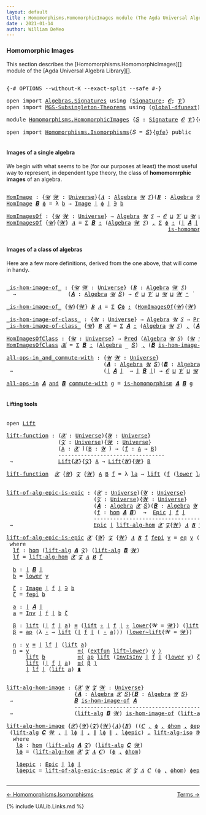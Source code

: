 ```yaml
---
layout: default
title : Homomorphisms.HomomorphicImages module (The Agda Universal Algebra Library)
date : 2021-01-14
author: William DeMeo
---
```


### <a id="homomorphic-images">Homomorphic Images</a>

This section describes the [Homomorphisms.HomomorphicImages][] module of the [Agda Universal Algebra Library][].

<pre class="Agda">

<a id="333" class="Symbol">{-#</a> <a id="337" class="Keyword">OPTIONS</a> <a id="345" class="Pragma">--without-K</a> <a id="357" class="Pragma">--exact-split</a> <a id="371" class="Pragma">--safe</a> <a id="378" class="Symbol">#-}</a>

<a id="383" class="Keyword">open</a> <a id="388" class="Keyword">import</a> <a id="395" href="Algebras.Signatures.html" class="Module">Algebras.Signatures</a> <a id="415" class="Keyword">using</a> <a id="421" class="Symbol">(</a><a id="422" href="Algebras.Signatures.html#1299" class="Function">Signature</a><a id="431" class="Symbol">;</a> <a id="433" href="universes.html#613" class="Generalizable">𝓞</a><a id="434" class="Symbol">;</a> <a id="436" href="universes.html#617" class="Generalizable">𝓥</a><a id="437" class="Symbol">)</a>
<a id="439" class="Keyword">open</a> <a id="444" class="Keyword">import</a> <a id="451" href="MGS-Subsingleton-Theorems.html" class="Module">MGS-Subsingleton-Theorems</a> <a id="477" class="Keyword">using</a> <a id="483" class="Symbol">(</a><a id="484" href="MGS-Subsingleton-Theorems.html#3468" class="Function">global-dfunext</a><a id="498" class="Symbol">)</a>

<a id="501" class="Keyword">module</a> <a id="508" href="Homomorphisms.HomomorphicImages.html" class="Module">Homomorphisms.HomomorphicImages</a> <a id="540" class="Symbol">{</a><a id="541" href="Homomorphisms.HomomorphicImages.html#541" class="Bound">𝑆</a> <a id="543" class="Symbol">:</a> <a id="545" href="Algebras.Signatures.html#1299" class="Function">Signature</a> <a id="555" href="universes.html#613" class="Generalizable">𝓞</a> <a id="557" href="universes.html#617" class="Generalizable">𝓥</a><a id="558" class="Symbol">}{</a><a id="560" href="Homomorphisms.HomomorphicImages.html#560" class="Bound">gfe</a> <a id="564" class="Symbol">:</a> <a id="566" href="MGS-Subsingleton-Theorems.html#3468" class="Function">global-dfunext</a><a id="580" class="Symbol">}</a> <a id="582" class="Keyword">where</a>

<a id="589" class="Keyword">open</a> <a id="594" class="Keyword">import</a> <a id="601" href="Homomorphisms.Isomorphisms.html" class="Module">Homomorphisms.Isomorphisms</a><a id="627" class="Symbol">{</a><a id="628" class="Argument">𝑆</a> <a id="630" class="Symbol">=</a> <a id="632" href="Homomorphisms.HomomorphicImages.html#541" class="Bound">𝑆</a><a id="633" class="Symbol">}{</a><a id="635" href="Homomorphisms.HomomorphicImages.html#560" class="Bound">gfe</a><a id="638" class="Symbol">}</a> <a id="640" class="Keyword">public</a>

</pre>


#### <a id="images-of-a-single-algebra">Images of a single algebra</a>

We begin with what seems to be (for our purposes at least) the most useful way to represent, in dependent type theory, the class of **homomomrphic images** of an algebra.

<pre class="Agda">

<a id="HomImage"></a><a id="919" href="Homomorphisms.HomomorphicImages.html#919" class="Function">HomImage</a> <a id="928" class="Symbol">:</a> <a id="930" class="Symbol">{</a><a id="931" href="Homomorphisms.HomomorphicImages.html#931" class="Bound">𝓤</a> <a id="933" href="Homomorphisms.HomomorphicImages.html#933" class="Bound">𝓦</a> <a id="935" class="Symbol">:</a> <a id="937" href="universes.html#551" class="Function">Universe</a><a id="945" class="Symbol">}{</a><a id="947" href="Homomorphisms.HomomorphicImages.html#947" class="Bound">𝑨</a> <a id="949" class="Symbol">:</a> <a id="951" href="Algebras.Algebras.html#694" class="Function">Algebra</a> <a id="959" href="Homomorphisms.HomomorphicImages.html#931" class="Bound">𝓤</a> <a id="961" href="Homomorphisms.HomomorphicImages.html#541" class="Bound">𝑆</a><a id="962" class="Symbol">}(</a><a id="964" href="Homomorphisms.HomomorphicImages.html#964" class="Bound">𝑩</a> <a id="966" class="Symbol">:</a> <a id="968" href="Algebras.Algebras.html#694" class="Function">Algebra</a> <a id="976" href="Homomorphisms.HomomorphicImages.html#933" class="Bound">𝓦</a> <a id="978" href="Homomorphisms.HomomorphicImages.html#541" class="Bound">𝑆</a><a id="979" class="Symbol">)(</a><a id="981" href="Homomorphisms.HomomorphicImages.html#981" class="Bound">ϕ</a> <a id="983" class="Symbol">:</a> <a id="985" href="Homomorphisms.Basic.html#2268" class="Function">hom</a> <a id="989" href="Homomorphisms.HomomorphicImages.html#947" class="Bound">𝑨</a> <a id="991" href="Homomorphisms.HomomorphicImages.html#964" class="Bound">𝑩</a><a id="992" class="Symbol">)</a> <a id="994" class="Symbol">→</a> <a id="996" href="Prelude.Preliminaries.html#12622" class="Function Operator">∣</a> <a id="998" href="Homomorphisms.HomomorphicImages.html#964" class="Bound">𝑩</a> <a id="1000" href="Prelude.Preliminaries.html#12622" class="Function Operator">∣</a> <a id="1002" class="Symbol">→</a> <a id="1004" href="Homomorphisms.HomomorphicImages.html#931" class="Bound">𝓤</a> <a id="1006" href="Agda.Primitive.html#636" class="Function Operator">⊔</a> <a id="1008" href="Homomorphisms.HomomorphicImages.html#933" class="Bound">𝓦</a> <a id="1010" href="universes.html#758" class="Function Operator">̇</a>
<a id="1012" href="Homomorphisms.HomomorphicImages.html#919" class="Function">HomImage</a> <a id="1021" href="Homomorphisms.HomomorphicImages.html#1021" class="Bound">𝑩</a> <a id="1023" href="Homomorphisms.HomomorphicImages.html#1023" class="Bound">ϕ</a> <a id="1025" class="Symbol">=</a> <a id="1027" class="Symbol">λ</a> <a id="1029" href="Homomorphisms.HomomorphicImages.html#1029" class="Bound">b</a> <a id="1031" class="Symbol">→</a> <a id="1033" href="Prelude.Inverses.html#1087" class="Datatype Operator">Image</a> <a id="1039" href="Prelude.Preliminaries.html#12622" class="Function Operator">∣</a> <a id="1041" href="Homomorphisms.HomomorphicImages.html#1023" class="Bound">ϕ</a> <a id="1043" href="Prelude.Preliminaries.html#12622" class="Function Operator">∣</a> <a id="1045" href="Prelude.Inverses.html#1087" class="Datatype Operator">∋</a> <a id="1047" href="Homomorphisms.HomomorphicImages.html#1029" class="Bound">b</a>

<a id="HomImagesOf"></a><a id="1050" href="Homomorphisms.HomomorphicImages.html#1050" class="Function">HomImagesOf</a> <a id="1062" class="Symbol">:</a> <a id="1064" class="Symbol">{</a><a id="1065" href="Homomorphisms.HomomorphicImages.html#1065" class="Bound">𝓤</a> <a id="1067" href="Homomorphisms.HomomorphicImages.html#1067" class="Bound">𝓦</a> <a id="1069" class="Symbol">:</a> <a id="1071" href="universes.html#551" class="Function">Universe</a><a id="1079" class="Symbol">}</a> <a id="1081" class="Symbol">→</a> <a id="1083" href="Algebras.Algebras.html#694" class="Function">Algebra</a> <a id="1091" href="Homomorphisms.HomomorphicImages.html#1065" class="Bound">𝓤</a> <a id="1093" href="Homomorphisms.HomomorphicImages.html#541" class="Bound">𝑆</a> <a id="1095" class="Symbol">→</a> <a id="1097" href="Homomorphisms.HomomorphicImages.html#555" class="Bound">𝓞</a> <a id="1099" href="Agda.Primitive.html#636" class="Function Operator">⊔</a> <a id="1101" href="Homomorphisms.HomomorphicImages.html#557" class="Bound">𝓥</a> <a id="1103" href="Agda.Primitive.html#636" class="Function Operator">⊔</a> <a id="1105" href="Homomorphisms.HomomorphicImages.html#1065" class="Bound">𝓤</a> <a id="1107" href="Agda.Primitive.html#636" class="Function Operator">⊔</a> <a id="1109" href="Homomorphisms.HomomorphicImages.html#1067" class="Bound">𝓦</a> <a id="1111" href="universes.html#527" class="Function Operator">⁺</a> <a id="1113" href="universes.html#758" class="Function Operator">̇</a>
<a id="1115" href="Homomorphisms.HomomorphicImages.html#1050" class="Function">HomImagesOf</a> <a id="1127" class="Symbol">{</a><a id="1128" href="Homomorphisms.HomomorphicImages.html#1128" class="Bound">𝓤</a><a id="1129" class="Symbol">}{</a><a id="1131" href="Homomorphisms.HomomorphicImages.html#1131" class="Bound">𝓦</a><a id="1132" class="Symbol">}</a> <a id="1134" href="Homomorphisms.HomomorphicImages.html#1134" class="Bound">𝑨</a> <a id="1136" class="Symbol">=</a> <a id="1138" href="MGS-MLTT.html#3074" class="Function">Σ</a> <a id="1140" href="Homomorphisms.HomomorphicImages.html#1140" class="Bound">𝑩</a> <a id="1142" href="MGS-MLTT.html#3074" class="Function">꞉</a> <a id="1144" class="Symbol">(</a><a id="1145" href="Algebras.Algebras.html#694" class="Function">Algebra</a> <a id="1153" href="Homomorphisms.HomomorphicImages.html#1131" class="Bound">𝓦</a> <a id="1155" href="Homomorphisms.HomomorphicImages.html#541" class="Bound">𝑆</a><a id="1156" class="Symbol">)</a> <a id="1158" href="MGS-MLTT.html#3074" class="Function">,</a> <a id="1160" href="MGS-MLTT.html#3074" class="Function">Σ</a> <a id="1162" href="Homomorphisms.HomomorphicImages.html#1162" class="Bound">ϕ</a> <a id="1164" href="MGS-MLTT.html#3074" class="Function">꞉</a> <a id="1166" class="Symbol">(</a><a id="1167" href="Prelude.Preliminaries.html#12622" class="Function Operator">∣</a> <a id="1169" href="Homomorphisms.HomomorphicImages.html#1134" class="Bound">𝑨</a> <a id="1171" href="Prelude.Preliminaries.html#12622" class="Function Operator">∣</a> <a id="1173" class="Symbol">→</a> <a id="1175" href="Prelude.Preliminaries.html#12622" class="Function Operator">∣</a> <a id="1177" href="Homomorphisms.HomomorphicImages.html#1140" class="Bound">𝑩</a> <a id="1179" href="Prelude.Preliminaries.html#12622" class="Function Operator">∣</a><a id="1180" class="Symbol">)</a> <a id="1182" href="MGS-MLTT.html#3074" class="Function">,</a>
                                                  <a id="1234" href="Homomorphisms.Basic.html#2110" class="Function">is-homomorphism</a> <a id="1250" href="Homomorphisms.HomomorphicImages.html#1134" class="Bound">𝑨</a> <a id="1252" href="Homomorphisms.HomomorphicImages.html#1140" class="Bound">𝑩</a> <a id="1254" href="Homomorphisms.HomomorphicImages.html#1162" class="Bound">ϕ</a> <a id="1256" href="MGS-MLTT.html#3515" class="Function Operator">×</a> <a id="1258" href="Prelude.Inverses.html#2632" class="Function">Epic</a> <a id="1263" href="Homomorphisms.HomomorphicImages.html#1162" class="Bound">ϕ</a>

</pre>




#### <a id="images-of-a-class-of-algebras">Images of a class of algebras</a>

Here are a few more definitions, derived from the one above, that will come in handy.

<pre class="Agda">

<a id="_is-hom-image-of_"></a><a id="1460" href="Homomorphisms.HomomorphicImages.html#1460" class="Function Operator">_is-hom-image-of_</a> <a id="1478" class="Symbol">:</a> <a id="1480" class="Symbol">{</a><a id="1481" href="Homomorphisms.HomomorphicImages.html#1481" class="Bound">𝓤</a> <a id="1483" href="Homomorphisms.HomomorphicImages.html#1483" class="Bound">𝓦</a> <a id="1485" class="Symbol">:</a> <a id="1487" href="universes.html#551" class="Function">Universe</a><a id="1495" class="Symbol">}</a> <a id="1497" class="Symbol">(</a><a id="1498" href="Homomorphisms.HomomorphicImages.html#1498" class="Bound">𝑩</a> <a id="1500" class="Symbol">:</a> <a id="1502" href="Algebras.Algebras.html#694" class="Function">Algebra</a> <a id="1510" href="Homomorphisms.HomomorphicImages.html#1483" class="Bound">𝓦</a> <a id="1512" href="Homomorphisms.HomomorphicImages.html#541" class="Bound">𝑆</a><a id="1513" class="Symbol">)</a>
  <a id="1517" class="Symbol">→</a>                <a id="1534" class="Symbol">(</a><a id="1535" href="Homomorphisms.HomomorphicImages.html#1535" class="Bound">𝑨</a> <a id="1537" class="Symbol">:</a> <a id="1539" href="Algebras.Algebras.html#694" class="Function">Algebra</a> <a id="1547" href="Homomorphisms.HomomorphicImages.html#1481" class="Bound">𝓤</a> <a id="1549" href="Homomorphisms.HomomorphicImages.html#541" class="Bound">𝑆</a><a id="1550" class="Symbol">)</a> <a id="1552" class="Symbol">→</a> <a id="1554" href="Homomorphisms.HomomorphicImages.html#555" class="Bound">𝓞</a> <a id="1556" href="Agda.Primitive.html#636" class="Function Operator">⊔</a> <a id="1558" href="Homomorphisms.HomomorphicImages.html#557" class="Bound">𝓥</a> <a id="1560" href="Agda.Primitive.html#636" class="Function Operator">⊔</a> <a id="1562" href="Homomorphisms.HomomorphicImages.html#1481" class="Bound">𝓤</a> <a id="1564" href="Agda.Primitive.html#636" class="Function Operator">⊔</a> <a id="1566" href="Homomorphisms.HomomorphicImages.html#1483" class="Bound">𝓦</a> <a id="1568" href="universes.html#527" class="Function Operator">⁺</a> <a id="1570" href="universes.html#758" class="Function Operator">̇</a>

<a id="1573" href="Homomorphisms.HomomorphicImages.html#1460" class="Function Operator">_is-hom-image-of_</a> <a id="1591" class="Symbol">{</a><a id="1592" href="Homomorphisms.HomomorphicImages.html#1592" class="Bound">𝓤</a><a id="1593" class="Symbol">}{</a><a id="1595" href="Homomorphisms.HomomorphicImages.html#1595" class="Bound">𝓦</a><a id="1596" class="Symbol">}</a> <a id="1598" href="Homomorphisms.HomomorphicImages.html#1598" class="Bound">𝑩</a> <a id="1600" href="Homomorphisms.HomomorphicImages.html#1600" class="Bound">𝑨</a> <a id="1602" class="Symbol">=</a> <a id="1604" href="MGS-MLTT.html#3074" class="Function">Σ</a> <a id="1606" href="Homomorphisms.HomomorphicImages.html#1606" class="Bound">𝑪ϕ</a> <a id="1609" href="MGS-MLTT.html#3074" class="Function">꞉</a> <a id="1611" class="Symbol">(</a><a id="1612" href="Homomorphisms.HomomorphicImages.html#1050" class="Function">HomImagesOf</a><a id="1623" class="Symbol">{</a><a id="1624" href="Homomorphisms.HomomorphicImages.html#1592" class="Bound">𝓤</a><a id="1625" class="Symbol">}{</a><a id="1627" href="Homomorphisms.HomomorphicImages.html#1595" class="Bound">𝓦</a><a id="1628" class="Symbol">}</a> <a id="1630" href="Homomorphisms.HomomorphicImages.html#1600" class="Bound">𝑨</a><a id="1631" class="Symbol">)</a> <a id="1633" href="MGS-MLTT.html#3074" class="Function">,</a> <a id="1635" href="Prelude.Preliminaries.html#12622" class="Function Operator">∣</a> <a id="1637" href="Homomorphisms.HomomorphicImages.html#1606" class="Bound">𝑪ϕ</a> <a id="1640" href="Prelude.Preliminaries.html#12622" class="Function Operator">∣</a> <a id="1642" href="Homomorphisms.Isomorphisms.html#1152" class="Function Operator">≅</a> <a id="1644" href="Homomorphisms.HomomorphicImages.html#1598" class="Bound">𝑩</a>

<a id="_is-hom-image-of-class_"></a><a id="1647" href="Homomorphisms.HomomorphicImages.html#1647" class="Function Operator">_is-hom-image-of-class_</a> <a id="1671" class="Symbol">:</a> <a id="1673" class="Symbol">{</a><a id="1674" href="Homomorphisms.HomomorphicImages.html#1674" class="Bound">𝓤</a> <a id="1676" class="Symbol">:</a> <a id="1678" href="universes.html#551" class="Function">Universe</a><a id="1686" class="Symbol">}</a> <a id="1688" class="Symbol">→</a> <a id="1690" href="Algebras.Algebras.html#694" class="Function">Algebra</a> <a id="1698" href="Homomorphisms.HomomorphicImages.html#1674" class="Bound">𝓤</a> <a id="1700" href="Homomorphisms.HomomorphicImages.html#541" class="Bound">𝑆</a> <a id="1702" class="Symbol">→</a> <a id="1704" href="Relations.Unary.html#1062" class="Function">Pred</a> <a id="1709" class="Symbol">(</a><a id="1710" href="Algebras.Algebras.html#694" class="Function">Algebra</a> <a id="1718" href="Homomorphisms.HomomorphicImages.html#1674" class="Bound">𝓤</a> <a id="1720" href="Homomorphisms.HomomorphicImages.html#541" class="Bound">𝑆</a><a id="1721" class="Symbol">)(</a><a id="1723" href="Homomorphisms.HomomorphicImages.html#1674" class="Bound">𝓤</a> <a id="1725" href="universes.html#527" class="Function Operator">⁺</a><a id="1726" class="Symbol">)</a> <a id="1728" class="Symbol">→</a> <a id="1730" href="Homomorphisms.HomomorphicImages.html#555" class="Bound">𝓞</a> <a id="1732" href="Agda.Primitive.html#636" class="Function Operator">⊔</a> <a id="1734" href="Homomorphisms.HomomorphicImages.html#557" class="Bound">𝓥</a> <a id="1736" href="Agda.Primitive.html#636" class="Function Operator">⊔</a> <a id="1738" href="Homomorphisms.HomomorphicImages.html#1674" class="Bound">𝓤</a> <a id="1740" href="universes.html#527" class="Function Operator">⁺</a> <a id="1742" href="universes.html#758" class="Function Operator">̇</a>
<a id="1744" href="Homomorphisms.HomomorphicImages.html#1647" class="Function Operator">_is-hom-image-of-class_</a> <a id="1768" class="Symbol">{</a><a id="1769" href="Homomorphisms.HomomorphicImages.html#1769" class="Bound">𝓤</a><a id="1770" class="Symbol">}</a> <a id="1772" href="Homomorphisms.HomomorphicImages.html#1772" class="Bound">𝑩</a> <a id="1774" href="Homomorphisms.HomomorphicImages.html#1774" class="Bound">𝓚</a> <a id="1776" class="Symbol">=</a> <a id="1778" href="MGS-MLTT.html#3074" class="Function">Σ</a> <a id="1780" href="Homomorphisms.HomomorphicImages.html#1780" class="Bound">𝑨</a> <a id="1782" href="MGS-MLTT.html#3074" class="Function">꞉</a> <a id="1784" class="Symbol">(</a><a id="1785" href="Algebras.Algebras.html#694" class="Function">Algebra</a> <a id="1793" href="Homomorphisms.HomomorphicImages.html#1769" class="Bound">𝓤</a> <a id="1795" href="Homomorphisms.HomomorphicImages.html#541" class="Bound">𝑆</a><a id="1796" class="Symbol">)</a> <a id="1798" href="MGS-MLTT.html#3074" class="Function">,</a> <a id="1800" class="Symbol">(</a><a id="1801" href="Homomorphisms.HomomorphicImages.html#1780" class="Bound">𝑨</a> <a id="1803" href="Relations.Unary.html#2061" class="Function Operator">∈</a> <a id="1805" href="Homomorphisms.HomomorphicImages.html#1774" class="Bound">𝓚</a><a id="1806" class="Symbol">)</a> <a id="1808" href="MGS-MLTT.html#3515" class="Function Operator">×</a> <a id="1810" class="Symbol">(</a><a id="1811" href="Homomorphisms.HomomorphicImages.html#1772" class="Bound">𝑩</a> <a id="1813" href="Homomorphisms.HomomorphicImages.html#1460" class="Function Operator">is-hom-image-of</a> <a id="1829" href="Homomorphisms.HomomorphicImages.html#1780" class="Bound">𝑨</a><a id="1830" class="Symbol">)</a>

<a id="HomImagesOfClass"></a><a id="1833" href="Homomorphisms.HomomorphicImages.html#1833" class="Function">HomImagesOfClass</a> <a id="1850" class="Symbol">:</a> <a id="1852" class="Symbol">{</a><a id="1853" href="Homomorphisms.HomomorphicImages.html#1853" class="Bound">𝓤</a> <a id="1855" class="Symbol">:</a> <a id="1857" href="universes.html#551" class="Function">Universe</a><a id="1865" class="Symbol">}</a> <a id="1867" class="Symbol">→</a> <a id="1869" href="Relations.Unary.html#1062" class="Function">Pred</a> <a id="1874" class="Symbol">(</a><a id="1875" href="Algebras.Algebras.html#694" class="Function">Algebra</a> <a id="1883" href="Homomorphisms.HomomorphicImages.html#1853" class="Bound">𝓤</a> <a id="1885" href="Homomorphisms.HomomorphicImages.html#541" class="Bound">𝑆</a><a id="1886" class="Symbol">)</a> <a id="1888" class="Symbol">(</a><a id="1889" href="Homomorphisms.HomomorphicImages.html#1853" class="Bound">𝓤</a> <a id="1891" href="universes.html#527" class="Function Operator">⁺</a><a id="1892" class="Symbol">)</a> <a id="1894" class="Symbol">→</a> <a id="1896" href="Homomorphisms.HomomorphicImages.html#555" class="Bound">𝓞</a> <a id="1898" href="Agda.Primitive.html#636" class="Function Operator">⊔</a> <a id="1900" href="Homomorphisms.HomomorphicImages.html#557" class="Bound">𝓥</a> <a id="1902" href="Agda.Primitive.html#636" class="Function Operator">⊔</a> <a id="1904" href="Homomorphisms.HomomorphicImages.html#1853" class="Bound">𝓤</a> <a id="1906" href="universes.html#527" class="Function Operator">⁺</a> <a id="1908" href="universes.html#758" class="Function Operator">̇</a>
<a id="1910" href="Homomorphisms.HomomorphicImages.html#1833" class="Function">HomImagesOfClass</a> <a id="1927" href="Homomorphisms.HomomorphicImages.html#1927" class="Bound">𝓚</a> <a id="1929" class="Symbol">=</a> <a id="1931" href="MGS-MLTT.html#3074" class="Function">Σ</a> <a id="1933" href="Homomorphisms.HomomorphicImages.html#1933" class="Bound">𝑩</a> <a id="1935" href="MGS-MLTT.html#3074" class="Function">꞉</a> <a id="1937" class="Symbol">(</a><a id="1938" href="Algebras.Algebras.html#694" class="Function">Algebra</a> <a id="1946" class="Symbol">_</a> <a id="1948" href="Homomorphisms.HomomorphicImages.html#541" class="Bound">𝑆</a><a id="1949" class="Symbol">)</a> <a id="1951" href="MGS-MLTT.html#3074" class="Function">,</a> <a id="1953" class="Symbol">(</a><a id="1954" href="Homomorphisms.HomomorphicImages.html#1933" class="Bound">𝑩</a> <a id="1956" href="Homomorphisms.HomomorphicImages.html#1647" class="Function Operator">is-hom-image-of-class</a> <a id="1978" href="Homomorphisms.HomomorphicImages.html#1927" class="Bound">𝓚</a><a id="1979" class="Symbol">)</a>

<a id="all-ops-in_and_commute-with"></a><a id="1982" href="Homomorphisms.HomomorphicImages.html#1982" class="Function Operator">all-ops-in_and_commute-with</a> <a id="2010" class="Symbol">:</a> <a id="2012" class="Symbol">{</a><a id="2013" href="Homomorphisms.HomomorphicImages.html#2013" class="Bound">𝓤</a> <a id="2015" href="Homomorphisms.HomomorphicImages.html#2015" class="Bound">𝓦</a> <a id="2017" class="Symbol">:</a> <a id="2019" href="universes.html#551" class="Function">Universe</a><a id="2027" class="Symbol">}</a>
                              <a id="2059" class="Symbol">(</a><a id="2060" href="Homomorphisms.HomomorphicImages.html#2060" class="Bound">𝑨</a> <a id="2062" class="Symbol">:</a> <a id="2064" href="Algebras.Algebras.html#694" class="Function">Algebra</a> <a id="2072" href="Homomorphisms.HomomorphicImages.html#2013" class="Bound">𝓤</a> <a id="2074" href="Homomorphisms.HomomorphicImages.html#541" class="Bound">𝑆</a><a id="2075" class="Symbol">)(</a><a id="2077" href="Homomorphisms.HomomorphicImages.html#2077" class="Bound">𝑩</a> <a id="2079" class="Symbol">:</a> <a id="2081" href="Algebras.Algebras.html#694" class="Function">Algebra</a> <a id="2089" href="Homomorphisms.HomomorphicImages.html#2015" class="Bound">𝓦</a> <a id="2091" href="Homomorphisms.HomomorphicImages.html#541" class="Bound">𝑆</a><a id="2092" class="Symbol">)</a>
 <a id="2095" class="Symbol">→</a>                            <a id="2124" class="Symbol">(</a><a id="2125" href="Prelude.Preliminaries.html#12622" class="Function Operator">∣</a> <a id="2127" href="Homomorphisms.HomomorphicImages.html#2060" class="Bound">𝑨</a> <a id="2129" href="Prelude.Preliminaries.html#12622" class="Function Operator">∣</a>  <a id="2132" class="Symbol">→</a> <a id="2134" href="Prelude.Preliminaries.html#12622" class="Function Operator">∣</a> <a id="2136" href="Homomorphisms.HomomorphicImages.html#2077" class="Bound">𝑩</a> <a id="2138" href="Prelude.Preliminaries.html#12622" class="Function Operator">∣</a><a id="2139" class="Symbol">)</a> <a id="2141" class="Symbol">→</a> <a id="2143" href="Homomorphisms.HomomorphicImages.html#555" class="Bound">𝓞</a> <a id="2145" href="Agda.Primitive.html#636" class="Function Operator">⊔</a> <a id="2147" href="Homomorphisms.HomomorphicImages.html#557" class="Bound">𝓥</a> <a id="2149" href="Agda.Primitive.html#636" class="Function Operator">⊔</a> <a id="2151" href="Homomorphisms.HomomorphicImages.html#2013" class="Bound">𝓤</a> <a id="2153" href="Agda.Primitive.html#636" class="Function Operator">⊔</a> <a id="2155" href="Homomorphisms.HomomorphicImages.html#2015" class="Bound">𝓦</a> <a id="2157" href="universes.html#758" class="Function Operator">̇</a>

<a id="2160" href="Homomorphisms.HomomorphicImages.html#1982" class="Function Operator">all-ops-in</a> <a id="2171" href="Homomorphisms.HomomorphicImages.html#2171" class="Bound">𝑨</a> <a id="2173" href="Homomorphisms.HomomorphicImages.html#1982" class="Function Operator">and</a> <a id="2177" href="Homomorphisms.HomomorphicImages.html#2177" class="Bound">𝑩</a> <a id="2179" href="Homomorphisms.HomomorphicImages.html#1982" class="Function Operator">commute-with</a> <a id="2192" href="Homomorphisms.HomomorphicImages.html#2192" class="Bound">g</a> <a id="2194" class="Symbol">=</a> <a id="2196" href="Homomorphisms.Basic.html#2110" class="Function">is-homomorphism</a> <a id="2212" href="Homomorphisms.HomomorphicImages.html#2171" class="Bound">𝑨</a> <a id="2214" href="Homomorphisms.HomomorphicImages.html#2177" class="Bound">𝑩</a> <a id="2216" href="Homomorphisms.HomomorphicImages.html#2192" class="Bound">g</a>

</pre>



#### <a id="lifting-tools">Lifting tools</a>

<pre class="Agda">

<a id="2293" class="Keyword">open</a> <a id="2298" href="Prelude.Lifts.html#2412" class="Module">Lift</a>

<a id="lift-function"></a><a id="2304" href="Homomorphisms.HomomorphicImages.html#2304" class="Function">lift-function</a> <a id="2318" class="Symbol">:</a> <a id="2320" class="Symbol">(</a><a id="2321" href="Homomorphisms.HomomorphicImages.html#2321" class="Bound">𝓧</a> <a id="2323" class="Symbol">:</a> <a id="2325" href="universes.html#551" class="Function">Universe</a><a id="2333" class="Symbol">){</a><a id="2335" href="Homomorphisms.HomomorphicImages.html#2335" class="Bound">𝓨</a> <a id="2337" class="Symbol">:</a> <a id="2339" href="universes.html#551" class="Function">Universe</a><a id="2347" class="Symbol">}</a>
                <a id="2365" class="Symbol">(</a><a id="2366" href="Homomorphisms.HomomorphicImages.html#2366" class="Bound">𝓩</a> <a id="2368" class="Symbol">:</a> <a id="2370" href="universes.html#551" class="Function">Universe</a><a id="2378" class="Symbol">){</a><a id="2380" href="Homomorphisms.HomomorphicImages.html#2380" class="Bound">𝓦</a> <a id="2382" class="Symbol">:</a> <a id="2384" href="universes.html#551" class="Function">Universe</a><a id="2392" class="Symbol">}</a>
                <a id="2410" class="Symbol">(</a><a id="2411" href="Homomorphisms.HomomorphicImages.html#2411" class="Bound">A</a> <a id="2413" class="Symbol">:</a> <a id="2415" href="Homomorphisms.HomomorphicImages.html#2321" class="Bound">𝓧</a> <a id="2417" href="universes.html#758" class="Function Operator">̇</a><a id="2418" class="Symbol">)(</a><a id="2420" href="Homomorphisms.HomomorphicImages.html#2420" class="Bound">B</a> <a id="2422" class="Symbol">:</a> <a id="2424" href="Homomorphisms.HomomorphicImages.html#2335" class="Bound">𝓨</a> <a id="2426" href="universes.html#758" class="Function Operator">̇</a><a id="2427" class="Symbol">)</a> <a id="2429" class="Symbol">→</a> <a id="2431" class="Symbol">(</a><a id="2432" href="Homomorphisms.HomomorphicImages.html#2432" class="Bound">f</a> <a id="2434" class="Symbol">:</a> <a id="2436" href="Homomorphisms.HomomorphicImages.html#2411" class="Bound">A</a> <a id="2438" class="Symbol">→</a> <a id="2440" href="Homomorphisms.HomomorphicImages.html#2420" class="Bound">B</a><a id="2441" class="Symbol">)</a>
                <a id="2459" class="Comment">---------------------------------</a>
 <a id="2494" class="Symbol">→</a>              <a id="2509" href="Prelude.Lifts.html#2412" class="Record">Lift</a><a id="2513" class="Symbol">{</a><a id="2514" href="Homomorphisms.HomomorphicImages.html#2321" class="Bound">𝓧</a><a id="2515" class="Symbol">}{</a><a id="2517" href="Homomorphisms.HomomorphicImages.html#2366" class="Bound">𝓩</a><a id="2518" class="Symbol">}</a> <a id="2520" href="Homomorphisms.HomomorphicImages.html#2411" class="Bound">A</a> <a id="2522" class="Symbol">→</a> <a id="2524" href="Prelude.Lifts.html#2412" class="Record">Lift</a><a id="2528" class="Symbol">{</a><a id="2529" href="Homomorphisms.HomomorphicImages.html#2335" class="Bound">𝓨</a><a id="2530" class="Symbol">}{</a><a id="2532" href="Homomorphisms.HomomorphicImages.html#2380" class="Bound">𝓦</a><a id="2533" class="Symbol">}</a> <a id="2535" href="Homomorphisms.HomomorphicImages.html#2420" class="Bound">B</a>

<a id="2538" href="Homomorphisms.HomomorphicImages.html#2304" class="Function">lift-function</a>  <a id="2553" href="Homomorphisms.HomomorphicImages.html#2553" class="Bound">𝓧</a> <a id="2555" class="Symbol">{</a><a id="2556" href="Homomorphisms.HomomorphicImages.html#2556" class="Bound">𝓨</a><a id="2557" class="Symbol">}</a> <a id="2559" href="Homomorphisms.HomomorphicImages.html#2559" class="Bound">𝓩</a> <a id="2561" class="Symbol">{</a><a id="2562" href="Homomorphisms.HomomorphicImages.html#2562" class="Bound">𝓦</a><a id="2563" class="Symbol">}</a> <a id="2565" href="Homomorphisms.HomomorphicImages.html#2565" class="Bound">A</a> <a id="2567" href="Homomorphisms.HomomorphicImages.html#2567" class="Bound">B</a> <a id="2569" href="Homomorphisms.HomomorphicImages.html#2569" class="Bound">f</a> <a id="2571" class="Symbol">=</a> <a id="2573" class="Symbol">λ</a> <a id="2575" href="Homomorphisms.HomomorphicImages.html#2575" class="Bound">la</a> <a id="2578" class="Symbol">→</a> <a id="2580" href="Prelude.Lifts.html#2474" class="InductiveConstructor">lift</a> <a id="2585" class="Symbol">(</a><a id="2586" href="Homomorphisms.HomomorphicImages.html#2569" class="Bound">f</a> <a id="2588" class="Symbol">(</a><a id="2589" href="Prelude.Lifts.html#2486" class="Field">lower</a> <a id="2595" href="Homomorphisms.HomomorphicImages.html#2575" class="Bound">la</a><a id="2597" class="Symbol">))</a>


<a id="lift-of-alg-epic-is-epic"></a><a id="2602" href="Homomorphisms.HomomorphicImages.html#2602" class="Function">lift-of-alg-epic-is-epic</a> <a id="2627" class="Symbol">:</a> <a id="2629" class="Symbol">(</a><a id="2630" href="Homomorphisms.HomomorphicImages.html#2630" class="Bound">𝓧</a> <a id="2632" class="Symbol">:</a> <a id="2634" href="universes.html#551" class="Function">Universe</a><a id="2642" class="Symbol">){</a><a id="2644" href="Homomorphisms.HomomorphicImages.html#2644" class="Bound">𝓨</a> <a id="2646" class="Symbol">:</a> <a id="2648" href="universes.html#551" class="Function">Universe</a><a id="2656" class="Symbol">}</a>
                           <a id="2685" class="Symbol">(</a><a id="2686" href="Homomorphisms.HomomorphicImages.html#2686" class="Bound">𝓩</a> <a id="2688" class="Symbol">:</a> <a id="2690" href="universes.html#551" class="Function">Universe</a><a id="2698" class="Symbol">){</a><a id="2700" href="Homomorphisms.HomomorphicImages.html#2700" class="Bound">𝓦</a> <a id="2702" class="Symbol">:</a> <a id="2704" href="universes.html#551" class="Function">Universe</a><a id="2712" class="Symbol">}</a>
                           <a id="2741" class="Symbol">(</a><a id="2742" href="Homomorphisms.HomomorphicImages.html#2742" class="Bound">𝑨</a> <a id="2744" class="Symbol">:</a> <a id="2746" href="Algebras.Algebras.html#694" class="Function">Algebra</a> <a id="2754" href="Homomorphisms.HomomorphicImages.html#2630" class="Bound">𝓧</a> <a id="2756" href="Homomorphisms.HomomorphicImages.html#541" class="Bound">𝑆</a><a id="2757" class="Symbol">)(</a><a id="2759" href="Homomorphisms.HomomorphicImages.html#2759" class="Bound">𝑩</a> <a id="2761" class="Symbol">:</a> <a id="2763" href="Algebras.Algebras.html#694" class="Function">Algebra</a> <a id="2771" href="Homomorphisms.HomomorphicImages.html#2644" class="Bound">𝓨</a> <a id="2773" href="Homomorphisms.HomomorphicImages.html#541" class="Bound">𝑆</a><a id="2774" class="Symbol">)</a>
                           <a id="2803" class="Symbol">(</a><a id="2804" href="Homomorphisms.HomomorphicImages.html#2804" class="Bound">f</a> <a id="2806" class="Symbol">:</a> <a id="2808" href="Homomorphisms.Basic.html#2268" class="Function">hom</a> <a id="2812" href="Homomorphisms.HomomorphicImages.html#2742" class="Bound">𝑨</a> <a id="2814" href="Homomorphisms.HomomorphicImages.html#2759" class="Bound">𝑩</a><a id="2815" class="Symbol">)</a>  <a id="2818" class="Symbol">→</a>  <a id="2821" href="Prelude.Inverses.html#2632" class="Function">Epic</a> <a id="2826" href="Prelude.Preliminaries.html#12622" class="Function Operator">∣</a> <a id="2828" href="Homomorphisms.HomomorphicImages.html#2804" class="Bound">f</a> <a id="2830" href="Prelude.Preliminaries.html#12622" class="Function Operator">∣</a>
                           <a id="2859" class="Comment">------------------------------------</a>
 <a id="2897" class="Symbol">→</a>                         <a id="2923" href="Prelude.Inverses.html#2632" class="Function">Epic</a> <a id="2928" href="Prelude.Preliminaries.html#12622" class="Function Operator">∣</a> <a id="2930" href="Homomorphisms.Isomorphisms.html#5041" class="Function">lift-alg-hom</a> <a id="2943" href="Homomorphisms.HomomorphicImages.html#2630" class="Bound">𝓧</a> <a id="2945" href="Homomorphisms.HomomorphicImages.html#2686" class="Bound">𝓩</a><a id="2946" class="Symbol">{</a><a id="2947" href="Homomorphisms.HomomorphicImages.html#2700" class="Bound">𝓦</a><a id="2948" class="Symbol">}</a> <a id="2950" href="Homomorphisms.HomomorphicImages.html#2742" class="Bound">𝑨</a> <a id="2952" href="Homomorphisms.HomomorphicImages.html#2759" class="Bound">𝑩</a> <a id="2954" href="Homomorphisms.HomomorphicImages.html#2804" class="Bound">f</a> <a id="2956" href="Prelude.Preliminaries.html#12622" class="Function Operator">∣</a>

<a id="2959" href="Homomorphisms.HomomorphicImages.html#2602" class="Function">lift-of-alg-epic-is-epic</a> <a id="2984" href="Homomorphisms.HomomorphicImages.html#2984" class="Bound">𝓧</a> <a id="2986" class="Symbol">{</a><a id="2987" href="Homomorphisms.HomomorphicImages.html#2987" class="Bound">𝓨</a><a id="2988" class="Symbol">}</a> <a id="2990" href="Homomorphisms.HomomorphicImages.html#2990" class="Bound">𝓩</a> <a id="2992" class="Symbol">{</a><a id="2993" href="Homomorphisms.HomomorphicImages.html#2993" class="Bound">𝓦</a><a id="2994" class="Symbol">}</a> <a id="2996" href="Homomorphisms.HomomorphicImages.html#2996" class="Bound">𝑨</a> <a id="2998" href="Homomorphisms.HomomorphicImages.html#2998" class="Bound">𝑩</a> <a id="3000" href="Homomorphisms.HomomorphicImages.html#3000" class="Bound">f</a> <a id="3002" href="Homomorphisms.HomomorphicImages.html#3002" class="Bound">fepi</a> <a id="3007" href="Homomorphisms.HomomorphicImages.html#3007" class="Bound">y</a> <a id="3009" class="Symbol">=</a> <a id="3011" href="Prelude.Inverses.html#1183" class="InductiveConstructor">eq</a> <a id="3014" href="Homomorphisms.HomomorphicImages.html#3007" class="Bound">y</a> <a id="3016" class="Symbol">(</a><a id="3017" href="Prelude.Lifts.html#2474" class="InductiveConstructor">lift</a> <a id="3022" href="Homomorphisms.HomomorphicImages.html#3171" class="Function">a</a><a id="3023" class="Symbol">)</a> <a id="3025" href="Homomorphisms.HomomorphicImages.html#3324" class="Function">η</a>
 <a id="3028" class="Keyword">where</a>
  <a id="3036" href="Homomorphisms.HomomorphicImages.html#3036" class="Function">lf</a> <a id="3039" class="Symbol">:</a> <a id="3041" href="Homomorphisms.Basic.html#2268" class="Function">hom</a> <a id="3045" class="Symbol">(</a><a id="3046" href="Algebras.Algebras.html#4318" class="Function">lift-alg</a> <a id="3055" href="Homomorphisms.HomomorphicImages.html#2996" class="Bound">𝑨</a> <a id="3057" href="Homomorphisms.HomomorphicImages.html#2990" class="Bound">𝓩</a><a id="3058" class="Symbol">)</a> <a id="3060" class="Symbol">(</a><a id="3061" href="Algebras.Algebras.html#4318" class="Function">lift-alg</a> <a id="3070" href="Homomorphisms.HomomorphicImages.html#2998" class="Bound">𝑩</a> <a id="3072" href="Homomorphisms.HomomorphicImages.html#2993" class="Bound">𝓦</a><a id="3073" class="Symbol">)</a>
  <a id="3077" href="Homomorphisms.HomomorphicImages.html#3036" class="Function">lf</a> <a id="3080" class="Symbol">=</a> <a id="3082" href="Homomorphisms.Isomorphisms.html#5041" class="Function">lift-alg-hom</a> <a id="3095" href="Homomorphisms.HomomorphicImages.html#2984" class="Bound">𝓧</a> <a id="3097" href="Homomorphisms.HomomorphicImages.html#2990" class="Bound">𝓩</a> <a id="3099" href="Homomorphisms.HomomorphicImages.html#2996" class="Bound">𝑨</a> <a id="3101" href="Homomorphisms.HomomorphicImages.html#2998" class="Bound">𝑩</a> <a id="3103" href="Homomorphisms.HomomorphicImages.html#3000" class="Bound">f</a>

  <a id="3108" href="Homomorphisms.HomomorphicImages.html#3108" class="Function">b</a> <a id="3110" class="Symbol">:</a> <a id="3112" href="Prelude.Preliminaries.html#12622" class="Function Operator">∣</a> <a id="3114" href="Homomorphisms.HomomorphicImages.html#2998" class="Bound">𝑩</a> <a id="3116" href="Prelude.Preliminaries.html#12622" class="Function Operator">∣</a>
  <a id="3120" href="Homomorphisms.HomomorphicImages.html#3108" class="Function">b</a> <a id="3122" class="Symbol">=</a> <a id="3124" href="Prelude.Lifts.html#2486" class="Field">lower</a> <a id="3130" href="Homomorphisms.HomomorphicImages.html#3007" class="Bound">y</a>

  <a id="3135" href="Homomorphisms.HomomorphicImages.html#3135" class="Function">ζ</a> <a id="3137" class="Symbol">:</a> <a id="3139" href="Prelude.Inverses.html#1087" class="Datatype Operator">Image</a> <a id="3145" href="Prelude.Preliminaries.html#12622" class="Function Operator">∣</a> <a id="3147" href="Homomorphisms.HomomorphicImages.html#3000" class="Bound">f</a> <a id="3149" href="Prelude.Preliminaries.html#12622" class="Function Operator">∣</a> <a id="3151" href="Prelude.Inverses.html#1087" class="Datatype Operator">∋</a> <a id="3153" href="Homomorphisms.HomomorphicImages.html#3108" class="Function">b</a>
  <a id="3157" href="Homomorphisms.HomomorphicImages.html#3135" class="Function">ζ</a> <a id="3159" class="Symbol">=</a> <a id="3161" href="Homomorphisms.HomomorphicImages.html#3002" class="Bound">fepi</a> <a id="3166" href="Homomorphisms.HomomorphicImages.html#3108" class="Function">b</a>

  <a id="3171" href="Homomorphisms.HomomorphicImages.html#3171" class="Function">a</a> <a id="3173" class="Symbol">:</a> <a id="3175" href="Prelude.Preliminaries.html#12622" class="Function Operator">∣</a> <a id="3177" href="Homomorphisms.HomomorphicImages.html#2996" class="Bound">𝑨</a> <a id="3179" href="Prelude.Preliminaries.html#12622" class="Function Operator">∣</a>
  <a id="3183" href="Homomorphisms.HomomorphicImages.html#3171" class="Function">a</a> <a id="3185" class="Symbol">=</a> <a id="3187" href="Prelude.Inverses.html#1948" class="Function">Inv</a> <a id="3191" href="Prelude.Preliminaries.html#12622" class="Function Operator">∣</a> <a id="3193" href="Homomorphisms.HomomorphicImages.html#3000" class="Bound">f</a> <a id="3195" href="Prelude.Preliminaries.html#12622" class="Function Operator">∣</a> <a id="3197" href="Homomorphisms.HomomorphicImages.html#3108" class="Function">b</a> <a id="3199" href="Homomorphisms.HomomorphicImages.html#3135" class="Function">ζ</a>

  <a id="3204" href="Homomorphisms.HomomorphicImages.html#3204" class="Function">β</a> <a id="3206" class="Symbol">:</a> <a id="3208" href="Prelude.Lifts.html#2474" class="InductiveConstructor">lift</a> <a id="3213" class="Symbol">(</a><a id="3214" href="Prelude.Preliminaries.html#12622" class="Function Operator">∣</a> <a id="3216" href="Homomorphisms.HomomorphicImages.html#3000" class="Bound">f</a> <a id="3218" href="Prelude.Preliminaries.html#12622" class="Function Operator">∣</a> <a id="3220" href="Homomorphisms.HomomorphicImages.html#3171" class="Function">a</a><a id="3221" class="Symbol">)</a> <a id="3223" href="Prelude.Inverses.html#620" class="Datatype Operator">≡</a> <a id="3225" class="Symbol">(</a><a id="3226" href="Prelude.Lifts.html#2474" class="InductiveConstructor">lift</a> <a id="3231" href="MGS-MLTT.html#3813" class="Function Operator">∘</a> <a id="3233" href="Prelude.Preliminaries.html#12622" class="Function Operator">∣</a> <a id="3235" href="Homomorphisms.HomomorphicImages.html#3000" class="Bound">f</a> <a id="3237" href="Prelude.Preliminaries.html#12622" class="Function Operator">∣</a> <a id="3239" href="MGS-MLTT.html#3813" class="Function Operator">∘</a> <a id="3241" href="Prelude.Lifts.html#2486" class="Field">lower</a><a id="3246" class="Symbol">{</a><a id="3247" class="Argument">𝓦</a> <a id="3249" class="Symbol">=</a> <a id="3251" href="Homomorphisms.HomomorphicImages.html#2993" class="Bound">𝓦</a><a id="3252" class="Symbol">})</a> <a id="3255" class="Symbol">(</a><a id="3256" href="Prelude.Lifts.html#2474" class="InductiveConstructor">lift</a> <a id="3261" href="Homomorphisms.HomomorphicImages.html#3171" class="Function">a</a><a id="3262" class="Symbol">)</a>
  <a id="3266" href="Homomorphisms.HomomorphicImages.html#3204" class="Function">β</a> <a id="3268" class="Symbol">=</a> <a id="3270" href="MGS-MLTT.html#6613" class="Function">ap</a> <a id="3273" class="Symbol">(λ</a> <a id="3276" href="Homomorphisms.HomomorphicImages.html#3276" class="Bound">-</a> <a id="3278" class="Symbol">→</a> <a id="3280" href="Prelude.Lifts.html#2474" class="InductiveConstructor">lift</a> <a id="3285" class="Symbol">(</a><a id="3286" href="Prelude.Preliminaries.html#12622" class="Function Operator">∣</a> <a id="3288" href="Homomorphisms.HomomorphicImages.html#3000" class="Bound">f</a> <a id="3290" href="Prelude.Preliminaries.html#12622" class="Function Operator">∣</a> <a id="3292" class="Symbol">(</a> <a id="3294" href="Homomorphisms.HomomorphicImages.html#3276" class="Bound">-</a> <a id="3296" href="Homomorphisms.HomomorphicImages.html#3171" class="Function">a</a><a id="3297" class="Symbol">)))</a> <a id="3301" class="Symbol">(</a><a id="3302" href="Prelude.Lifts.html#3037" class="Function">lower∼lift</a><a id="3312" class="Symbol">{</a><a id="3313" class="Argument">𝓦</a> <a id="3315" class="Symbol">=</a> <a id="3317" href="Homomorphisms.HomomorphicImages.html#2993" class="Bound">𝓦</a><a id="3318" class="Symbol">})</a>

  <a id="3324" href="Homomorphisms.HomomorphicImages.html#3324" class="Function">η</a> <a id="3326" class="Symbol">:</a> <a id="3328" href="Homomorphisms.HomomorphicImages.html#3007" class="Bound">y</a> <a id="3330" href="Prelude.Inverses.html#620" class="Datatype Operator">≡</a> <a id="3332" href="Prelude.Preliminaries.html#12622" class="Function Operator">∣</a> <a id="3334" href="Homomorphisms.HomomorphicImages.html#3036" class="Function">lf</a> <a id="3337" href="Prelude.Preliminaries.html#12622" class="Function Operator">∣</a> <a id="3339" class="Symbol">(</a><a id="3340" href="Prelude.Lifts.html#2474" class="InductiveConstructor">lift</a> <a id="3345" href="Homomorphisms.HomomorphicImages.html#3171" class="Function">a</a><a id="3346" class="Symbol">)</a>
  <a id="3350" href="Homomorphisms.HomomorphicImages.html#3324" class="Function">η</a> <a id="3352" class="Symbol">=</a> <a id="3354" href="Homomorphisms.HomomorphicImages.html#3007" class="Bound">y</a>               <a id="3370" href="MGS-MLTT.html#5997" class="Function Operator">≡⟨</a> <a id="3373" class="Symbol">(</a><a id="3374" href="Prelude.Extensionality.html#6438" class="Function">extfun</a> <a id="3381" href="Prelude.Lifts.html#3125" class="Function">lift∼lower</a><a id="3391" class="Symbol">)</a> <a id="3393" href="Homomorphisms.HomomorphicImages.html#3007" class="Bound">y</a> <a id="3395" href="MGS-MLTT.html#5997" class="Function Operator">⟩</a>
      <a id="3403" href="Prelude.Lifts.html#2474" class="InductiveConstructor">lift</a> <a id="3408" href="Homomorphisms.HomomorphicImages.html#3108" class="Function">b</a>          <a id="3419" href="MGS-MLTT.html#5997" class="Function Operator">≡⟨</a> <a id="3422" href="MGS-MLTT.html#6613" class="Function">ap</a> <a id="3425" href="Prelude.Lifts.html#2474" class="InductiveConstructor">lift</a> <a id="3430" class="Symbol">(</a><a id="3431" href="Prelude.Inverses.html#2167" class="Function">InvIsInv</a> <a id="3440" href="Prelude.Preliminaries.html#12622" class="Function Operator">∣</a> <a id="3442" href="Homomorphisms.HomomorphicImages.html#3000" class="Bound">f</a> <a id="3444" href="Prelude.Preliminaries.html#12622" class="Function Operator">∣</a> <a id="3446" class="Symbol">(</a><a id="3447" href="Prelude.Lifts.html#2486" class="Field">lower</a> <a id="3453" href="Homomorphisms.HomomorphicImages.html#3007" class="Bound">y</a><a id="3454" class="Symbol">)</a> <a id="3456" href="Homomorphisms.HomomorphicImages.html#3135" class="Function">ζ</a><a id="3457" class="Symbol">)</a><a id="3458" href="MGS-MLTT.html#6125" class="Function Operator">⁻¹</a> <a id="3461" href="MGS-MLTT.html#5997" class="Function Operator">⟩</a>
      <a id="3469" href="Prelude.Lifts.html#2474" class="InductiveConstructor">lift</a> <a id="3474" class="Symbol">(</a><a id="3475" href="Prelude.Preliminaries.html#12622" class="Function Operator">∣</a> <a id="3477" href="Homomorphisms.HomomorphicImages.html#3000" class="Bound">f</a> <a id="3479" href="Prelude.Preliminaries.html#12622" class="Function Operator">∣</a> <a id="3481" href="Homomorphisms.HomomorphicImages.html#3171" class="Function">a</a><a id="3482" class="Symbol">)</a>  <a id="3485" href="MGS-MLTT.html#5997" class="Function Operator">≡⟨</a> <a id="3488" href="Homomorphisms.HomomorphicImages.html#3204" class="Function">β</a> <a id="3490" href="MGS-MLTT.html#5997" class="Function Operator">⟩</a>
      <a id="3498" href="Prelude.Preliminaries.html#12622" class="Function Operator">∣</a> <a id="3500" href="Homomorphisms.HomomorphicImages.html#3036" class="Function">lf</a> <a id="3503" href="Prelude.Preliminaries.html#12622" class="Function Operator">∣</a> <a id="3505" class="Symbol">(</a><a id="3506" href="Prelude.Lifts.html#2474" class="InductiveConstructor">lift</a> <a id="3511" href="Homomorphisms.HomomorphicImages.html#3171" class="Function">a</a><a id="3512" class="Symbol">)</a> <a id="3514" href="MGS-MLTT.html#6079" class="Function Operator">∎</a>


<a id="lift-alg-hom-image"></a><a id="3518" href="Homomorphisms.HomomorphicImages.html#3518" class="Function">lift-alg-hom-image</a> <a id="3537" class="Symbol">:</a> <a id="3539" class="Symbol">{</a><a id="3540" href="Homomorphisms.HomomorphicImages.html#3540" class="Bound">𝓧</a> <a id="3542" href="Homomorphisms.HomomorphicImages.html#3542" class="Bound">𝓨</a> <a id="3544" href="Homomorphisms.HomomorphicImages.html#3544" class="Bound">𝓩</a> <a id="3546" href="Homomorphisms.HomomorphicImages.html#3546" class="Bound">𝓦</a> <a id="3548" class="Symbol">:</a> <a id="3550" href="universes.html#551" class="Function">Universe</a><a id="3558" class="Symbol">}</a>
                     <a id="3581" class="Symbol">{</a><a id="3582" href="Homomorphisms.HomomorphicImages.html#3582" class="Bound">𝑨</a> <a id="3584" class="Symbol">:</a> <a id="3586" href="Algebras.Algebras.html#694" class="Function">Algebra</a> <a id="3594" href="Homomorphisms.HomomorphicImages.html#3540" class="Bound">𝓧</a> <a id="3596" href="Homomorphisms.HomomorphicImages.html#541" class="Bound">𝑆</a><a id="3597" class="Symbol">}{</a><a id="3599" href="Homomorphisms.HomomorphicImages.html#3599" class="Bound">𝑩</a> <a id="3601" class="Symbol">:</a> <a id="3603" href="Algebras.Algebras.html#694" class="Function">Algebra</a> <a id="3611" href="Homomorphisms.HomomorphicImages.html#3542" class="Bound">𝓨</a> <a id="3613" href="Homomorphisms.HomomorphicImages.html#541" class="Bound">𝑆</a><a id="3614" class="Symbol">}</a>
 <a id="3617" class="Symbol">→</a>                   <a id="3637" href="Homomorphisms.HomomorphicImages.html#3599" class="Bound">𝑩</a> <a id="3639" href="Homomorphisms.HomomorphicImages.html#1460" class="Function Operator">is-hom-image-of</a> <a id="3655" href="Homomorphisms.HomomorphicImages.html#3582" class="Bound">𝑨</a>
                     <a id="3678" class="Comment">-----------------------------------------------</a>
 <a id="3727" class="Symbol">→</a>                   <a id="3747" class="Symbol">(</a><a id="3748" href="Algebras.Algebras.html#4318" class="Function">lift-alg</a> <a id="3757" href="Homomorphisms.HomomorphicImages.html#3599" class="Bound">𝑩</a> <a id="3759" href="Homomorphisms.HomomorphicImages.html#3546" class="Bound">𝓦</a><a id="3760" class="Symbol">)</a> <a id="3762" href="Homomorphisms.HomomorphicImages.html#1460" class="Function Operator">is-hom-image-of</a> <a id="3778" class="Symbol">(</a><a id="3779" href="Algebras.Algebras.html#4318" class="Function">lift-alg</a> <a id="3788" href="Homomorphisms.HomomorphicImages.html#3582" class="Bound">𝑨</a> <a id="3790" href="Homomorphisms.HomomorphicImages.html#3544" class="Bound">𝓩</a><a id="3791" class="Symbol">)</a>

<a id="3794" href="Homomorphisms.HomomorphicImages.html#3518" class="Function">lift-alg-hom-image</a> <a id="3813" class="Symbol">{</a><a id="3814" href="Homomorphisms.HomomorphicImages.html#3814" class="Bound">𝓧</a><a id="3815" class="Symbol">}{</a><a id="3817" href="Homomorphisms.HomomorphicImages.html#3817" class="Bound">𝓨</a><a id="3818" class="Symbol">}{</a><a id="3820" href="Homomorphisms.HomomorphicImages.html#3820" class="Bound">𝓩</a><a id="3821" class="Symbol">}{</a><a id="3823" href="Homomorphisms.HomomorphicImages.html#3823" class="Bound">𝓦</a><a id="3824" class="Symbol">}{</a><a id="3826" href="Homomorphisms.HomomorphicImages.html#3826" class="Bound">𝑨</a><a id="3827" class="Symbol">}{</a><a id="3829" href="Homomorphisms.HomomorphicImages.html#3829" class="Bound">𝑩</a><a id="3830" class="Symbol">}</a> <a id="3832" class="Symbol">((</a><a id="3834" href="Homomorphisms.HomomorphicImages.html#3834" class="Bound">𝑪</a> <a id="3836" href="Prelude.Equality.html#493" class="InductiveConstructor Operator">,</a> <a id="3838" href="Homomorphisms.HomomorphicImages.html#3838" class="Bound">ϕ</a> <a id="3840" href="Prelude.Equality.html#493" class="InductiveConstructor Operator">,</a> <a id="3842" href="Homomorphisms.HomomorphicImages.html#3842" class="Bound">ϕhom</a> <a id="3847" href="Prelude.Equality.html#493" class="InductiveConstructor Operator">,</a> <a id="3849" href="Homomorphisms.HomomorphicImages.html#3849" class="Bound">ϕepic</a><a id="3854" class="Symbol">)</a> <a id="3856" href="Prelude.Equality.html#493" class="InductiveConstructor Operator">,</a> <a id="3858" href="Homomorphisms.HomomorphicImages.html#3858" class="Bound">C≅B</a><a id="3861" class="Symbol">)</a> <a id="3863" class="Symbol">=</a>
 <a id="3866" class="Symbol">(</a><a id="3867" href="Algebras.Algebras.html#4318" class="Function">lift-alg</a> <a id="3876" href="Homomorphisms.HomomorphicImages.html#3834" class="Bound">𝑪</a> <a id="3878" href="Homomorphisms.HomomorphicImages.html#3823" class="Bound">𝓦</a> <a id="3880" href="Prelude.Equality.html#493" class="InductiveConstructor Operator">,</a> <a id="3882" href="Prelude.Preliminaries.html#12622" class="Function Operator">∣</a> <a id="3884" href="Homomorphisms.HomomorphicImages.html#3944" class="Function">lϕ</a> <a id="3887" href="Prelude.Preliminaries.html#12622" class="Function Operator">∣</a> <a id="3889" href="Prelude.Equality.html#493" class="InductiveConstructor Operator">,</a> <a id="3891" href="Prelude.Preliminaries.html#12700" class="Function Operator">∥</a> <a id="3893" href="Homomorphisms.HomomorphicImages.html#3944" class="Function">lϕ</a> <a id="3896" href="Prelude.Preliminaries.html#12700" class="Function Operator">∥</a> <a id="3898" href="Prelude.Equality.html#493" class="InductiveConstructor Operator">,</a> <a id="3900" href="Homomorphisms.HomomorphicImages.html#4029" class="Function">lϕepic</a><a id="3906" class="Symbol">)</a> <a id="3908" href="Prelude.Equality.html#493" class="InductiveConstructor Operator">,</a> <a id="3910" href="Homomorphisms.Isomorphisms.html#5737" class="Function">lift-alg-iso</a> <a id="3923" href="Homomorphisms.HomomorphicImages.html#3817" class="Bound">𝓨</a> <a id="3925" href="Homomorphisms.HomomorphicImages.html#3823" class="Bound">𝓦</a> <a id="3927" href="Homomorphisms.HomomorphicImages.html#3834" class="Bound">𝑪</a> <a id="3929" href="Homomorphisms.HomomorphicImages.html#3858" class="Bound">C≅B</a>
  <a id="3935" class="Keyword">where</a>
   <a id="3944" href="Homomorphisms.HomomorphicImages.html#3944" class="Function">lϕ</a> <a id="3947" class="Symbol">:</a> <a id="3949" href="Homomorphisms.Basic.html#2268" class="Function">hom</a> <a id="3953" class="Symbol">(</a><a id="3954" href="Algebras.Algebras.html#4318" class="Function">lift-alg</a> <a id="3963" href="Homomorphisms.HomomorphicImages.html#3826" class="Bound">𝑨</a> <a id="3965" href="Homomorphisms.HomomorphicImages.html#3820" class="Bound">𝓩</a><a id="3966" class="Symbol">)</a> <a id="3968" class="Symbol">(</a><a id="3969" href="Algebras.Algebras.html#4318" class="Function">lift-alg</a> <a id="3978" href="Homomorphisms.HomomorphicImages.html#3834" class="Bound">𝑪</a> <a id="3980" href="Homomorphisms.HomomorphicImages.html#3823" class="Bound">𝓦</a><a id="3981" class="Symbol">)</a>
   <a id="3986" href="Homomorphisms.HomomorphicImages.html#3944" class="Function">lϕ</a> <a id="3989" class="Symbol">=</a> <a id="3991" class="Symbol">(</a><a id="3992" href="Homomorphisms.Isomorphisms.html#5041" class="Function">lift-alg-hom</a> <a id="4005" href="Homomorphisms.HomomorphicImages.html#3814" class="Bound">𝓧</a> <a id="4007" href="Homomorphisms.HomomorphicImages.html#3820" class="Bound">𝓩</a> <a id="4009" href="Homomorphisms.HomomorphicImages.html#3826" class="Bound">𝑨</a> <a id="4011" href="Homomorphisms.HomomorphicImages.html#3834" class="Bound">𝑪</a><a id="4012" class="Symbol">)</a> <a id="4014" class="Symbol">(</a><a id="4015" href="Homomorphisms.HomomorphicImages.html#3838" class="Bound">ϕ</a> <a id="4017" href="Prelude.Equality.html#493" class="InductiveConstructor Operator">,</a> <a id="4019" href="Homomorphisms.HomomorphicImages.html#3842" class="Bound">ϕhom</a><a id="4023" class="Symbol">)</a>

   <a id="4029" href="Homomorphisms.HomomorphicImages.html#4029" class="Function">lϕepic</a> <a id="4036" class="Symbol">:</a> <a id="4038" href="Prelude.Inverses.html#2632" class="Function">Epic</a> <a id="4043" href="Prelude.Preliminaries.html#12622" class="Function Operator">∣</a> <a id="4045" href="Homomorphisms.HomomorphicImages.html#3944" class="Function">lϕ</a> <a id="4048" href="Prelude.Preliminaries.html#12622" class="Function Operator">∣</a>
   <a id="4053" href="Homomorphisms.HomomorphicImages.html#4029" class="Function">lϕepic</a> <a id="4060" class="Symbol">=</a> <a id="4062" href="Homomorphisms.HomomorphicImages.html#2602" class="Function">lift-of-alg-epic-is-epic</a> <a id="4087" href="Homomorphisms.HomomorphicImages.html#3814" class="Bound">𝓧</a> <a id="4089" href="Homomorphisms.HomomorphicImages.html#3820" class="Bound">𝓩</a> <a id="4091" href="Homomorphisms.HomomorphicImages.html#3826" class="Bound">𝑨</a> <a id="4093" href="Homomorphisms.HomomorphicImages.html#3834" class="Bound">𝑪</a> <a id="4095" class="Symbol">(</a><a id="4096" href="Homomorphisms.HomomorphicImages.html#3838" class="Bound">ϕ</a> <a id="4098" href="Prelude.Equality.html#493" class="InductiveConstructor Operator">,</a> <a id="4100" href="Homomorphisms.HomomorphicImages.html#3842" class="Bound">ϕhom</a><a id="4104" class="Symbol">)</a> <a id="4106" href="Homomorphisms.HomomorphicImages.html#3849" class="Bound">ϕepic</a>

</pre>

--------------------------------------

[← Homomorphisms.Isomorphisms](Homomorphisms.Isomorphisms.html)
<span style="float:right;">[Terms →](Terms.html)</span>

{% include UALib.Links.md %}
